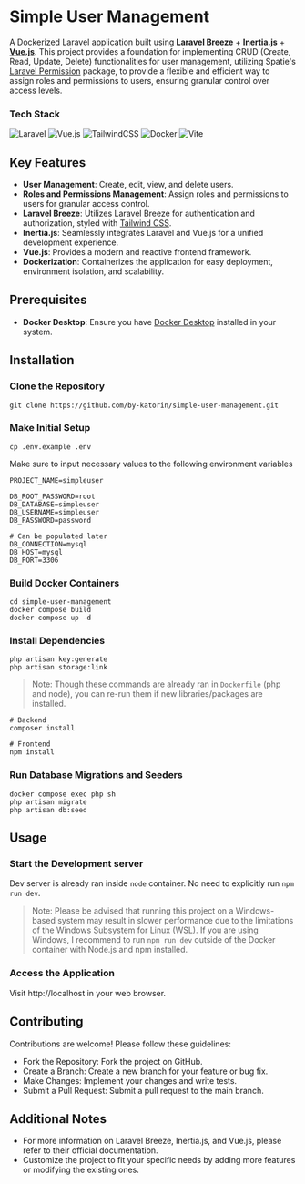 # Simple User Management

A [Dockerized](https://www.docker.com/) Laravel application built using **[Laravel Breeze](https://github.com/laravel/breeze)** + **[Inertia.js](https://inertiajs.com)** + **[Vue.js](https://vuejs.org/)**. This project provides a foundation for implementing CRUD (Create, Read, Update, Delete) functionalities for user management, utilizing Spatie's [Laravel Permission](https://spatie.be/docs/laravel-permission/v6/introduction) package, to provide a flexible and efficient way to assign roles and permissions to users, ensuring granular control over access levels.

### Tech Stack
![Laravel](https://img.shields.io/badge/laravel-%23FF2D20.svg?style=for-the-badge&logo=laravel&logoColor=white) ![Vue.js](https://img.shields.io/badge/vuejs-%2335495e.svg?style=for-the-badge&logo=vuedotjs&logoColor=%234FC08D) ![TailwindCSS](https://img.shields.io/badge/tailwindcss-%2338B2AC.svg?style=for-the-badge&logo=tailwind-css&logoColor=white) ![Docker](https://img.shields.io/badge/docker-%230db7ed.svg?style=for-the-badge&logo=docker&logoColor=white) ![Vite](https://img.shields.io/badge/vite-%23646CFF.svg?style=for-the-badge&logo=vite&logoColor=white)


## Key Features

- **User Management**: Create, edit, view, and delete users.
- **Roles and Permissions Management**: Assign roles and permissions to users for granular access control.
- **Laravel Breeze**: Utilizes Laravel Breeze for authentication and authorization, styled with [Tailwind CSS](https://tailwindcss.com/).
- **Inertia.js**: Seamlessly integrates Laravel and Vue.js for a unified development experience.
- **Vue.js**: Provides a modern and reactive frontend framework.
- **Dockerization**: Containerizes the application for easy deployment, environment isolation, and scalability.

## Prerequisites

- **Docker Desktop**: Ensure you have [Docker Desktop](https://www.docker.com/products/docker-desktop/) installed in your system.

## Installation

### Clone the Repository
```
git clone https://github.com/by-katorin/simple-user-management.git
```

### Make Initial Setup
```
cp .env.example .env
```
Make sure to input necessary values to the following environment variables
```
PROJECT_NAME=simpleuser

DB_ROOT_PASSWORD=root
DB_DATABASE=simpleuser
DB_USERNAME=simpleuser
DB_PASSWORD=password

# Can be populated later
DB_CONNECTION=mysql 
DB_HOST=mysql
DB_PORT=3306
```

### Build Docker Containers
```
cd simple-user-management
docker compose build
docker compose up -d
```

### Install Dependencies

```
php artisan key:generate
php artisan storage:link
```
> Note: Though these commands are already ran in `Dockerfile` (php and node), you can re-run them if new libraries/packages are installed.
```
# Backend
composer install

# Frontend
npm install
```

### Run Database Migrations and Seeders
```
docker compose exec php sh
php artisan migrate
php artisan db:seed
```

## Usage

### Start the Development server

Dev server is already ran inside `node` container. No need to explicitly run `npm run dev`.

> Note: Please be advised that running this project on a Windows-based system may result in slower performance due to the limitations of the Windows Subsystem for Linux (WSL). If you are using Windows, I recommend to run `npm run dev` outside of the Docker container with Node.js and npm installed.

### Access the Application

Visit http://localhost in your web browser.

## Contributing

Contributions are welcome! Please follow these guidelines:

- Fork the Repository: Fork the project on GitHub.
- Create a Branch: Create a new branch for your feature or bug fix.
- Make Changes: Implement your changes and write tests.
- Submit a Pull Request: Submit a pull request to the main branch.

## Additional Notes

- For more information on Laravel Breeze, Inertia.js, and Vue.js, please refer to their official documentation.
- Customize the project to fit your specific needs by adding more features or modifying the existing ones.
